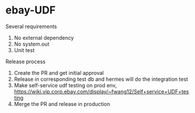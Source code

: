 # ebay-UDF

Several requirements
1. No external dependency 
2. No system.out
3. Unit test

Release process
1. Create the PR and get initial approval
2. Release in corresponding test db and hermes will do the integration test
3. Make self-service udf testing on prod env, https://wiki.vip.corp.ebay.com/display/~fwang12/Self+service+UDF+testing
4. Merge the PR and release in production
